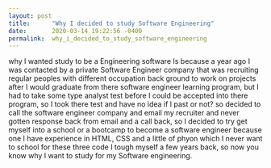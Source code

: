 ```yaml
---
layout: post
title:      "Why I decided to study Software Engineering"
date:       2020-03-14 19:22:56 -0400
permalink:  why_i_decided_to_study_software_engineering
---
```



why I wanted  study to be a Engineering software Is because a year ago I was contacted by a private Software Engineer company that was recruiting regular peoples with different occupation back ground to work on projects after I would graduate from there software engineer learning program, but I had to take some type analyst test before I could be accepted into there program, so I took there test and have no idea if I past or not? so decided to call the software engineer company and email my recruiter and never gotten response back from email and a call back, so I decided to try get myself into a school or a bootcamp to become a software engineer because one I have experience in HTML, CSS and a little of phyon which I never want to school for these three code I tough myself a few years back, so now you know why I want to study for my Software engineering.
